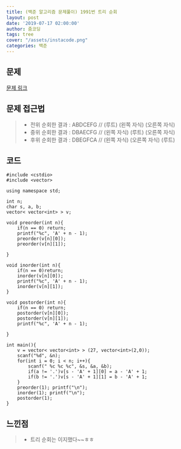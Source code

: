 ```yaml
---
title: (백준 알고리즘 문제풀이) 1991번 트리 순회
layout: post
date: '2019-07-17 02:00:00'
author: 줌코딩
tags: tree
cover: "/assets/instacode.png"
categories: 백준
---
```


## 문제

[문제 링크](https://www.acmicpc.net/problem/1991)

## 문제 접근법

>* 전위 순회한 결과 : ABDCEFG // (루트) (왼쪽 자식) (오른쪽 자식)
>* 중위 순회한 결과 : DBAECFG // (왼쪽 자식) (루트) (오른쪽 자식)
>* 후위 순회한 결과 : DBEGFCA // (왼쪽 자식) (오른쪽 자식) (루트)

## 코드

    #include <cstdio>
    #include <vector>

    using namespace std;

    int n;
    char s, a, b;
    vector< vector<int> > v;

    void preorder(int n){
        if(n == 0) return;
        printf("%c", 'A' + n - 1);
        preorder(v[n][0]);
        preorder(v[n][1]);

    }

    void inorder(int n){
        if(n == 0)return;
        inorder(v[n][0]);
        printf("%c", 'A' + n - 1);
        inorder(v[n][1]);
    }

    void postorder(int n){
        if(n == 0) return;
        postorder(v[n][0]);
        postorder(v[n][1]);
        printf("%c", 'A' + n - 1);

    }

    int main(){
        v = vector< vector<int> > (27, vector<int>(2,0));
        scanf("%d", &n);
        for(int i = 0; i < n; i++){
            scanf(" %c %c %c", &s, &a, &b);
            if(a != '.')v[s - 'A' + 1][0] = a - 'A' + 1;
            if(b != '.')v[s - 'A' + 1][1] = b - 'A' + 1;
        }
        preorder(1); printf("\n");
        inorder(1); printf("\n");
        postorder(1); 
    }

## 느낀점

>* 트리 순회는 이지했다~~ㅎㅎ
